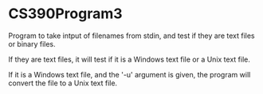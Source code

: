 # CS390Program3
Program to take intput of filenames from stdin, and test if they are text files or binary files.

If they are text files, it will test if it is a Windows text file or a Unix text file.

If it is a Windows text file, and the '-u' argument is given, the program will convert the file to a Unix text file.
